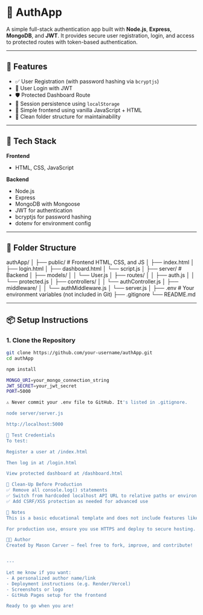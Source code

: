 # 🔐 AuthApp

A simple full-stack authentication app built with **Node.js**, **Express**, **MongoDB**, and **JWT**. It provides secure user registration, login, and access to protected routes with token-based authentication.

---

## 🚀 Features

- ✅ User Registration (with password hashing via `bcryptjs`)
- 🔐 User Login with JWT
- 🛡️ Protected Dashboard Route
- 🧠 Session persistence using `localStorage`
- 🧪 Simple frontend using vanilla JavaScript + HTML
- 📁 Clean folder structure for maintainability

---

## 🧱 Tech Stack

**Frontend**
- HTML, CSS, JavaScript

**Backend**
- Node.js
- Express
- MongoDB with Mongoose
- JWT for authentication
- bcryptjs for password hashing
- dotenv for environment config

---

## 📁 Folder Structure

authApp/
│
├── public/ # Frontend HTML, CSS, and JS
│ ├── index.html
│ ├── login.html
│ ├── dashboard.html
│ └── script.js
│
├── server/ # Backend
│ ├── models/
│ │ └── User.js
│ ├── routes/
│ │ ├── auth.js
│ │ └── protected.js
│ ├── controllers/
│ │ └── authController.js
│ ├── middleware/
│ │ └── authMiddleware.js
│ └── server.js
│
├── .env # Your environment variables (not included in Git)
├── .gitignore
└── README.md


---

## 📦 Setup Instructions

### 1. Clone the Repository

```bash
git clone https://github.com/your-username/authApp.git
cd authApp

npm install

MONGO_URI=your_mongo_connection_string
JWT_SECRET=your_jwt_secret
PORT=5000

⚠️ Never commit your .env file to GitHub. It's listed in .gitignore.

node server/server.js

http://localhost:5000

🧪 Test Credentials
To test:

Register a user at /index.html

Then log in at /login.html

View protected dashboard at /dashboard.html

🧼 Clean-Up Before Production
✅ Remove all console.log() statements
✅ Switch from hardcoded localhost API URL to relative paths or environment config
✅ Add CSRF/XSS protection as needed for advanced use

📌 Notes
This is a basic educational template and does not include features like password reset, email verification, or 2FA.

For production use, ensure you use HTTPS and deploy to secure hosting.

👨‍💻 Author
Created by Mason Carver – feel free to fork, improve, and contribute!


---

Let me know if you want:
- A personalized author name/link
- Deployment instructions (e.g. Render/Vercel)
- Screenshots or logo
- GitHub Pages setup for the frontend

Ready to go when you are!

